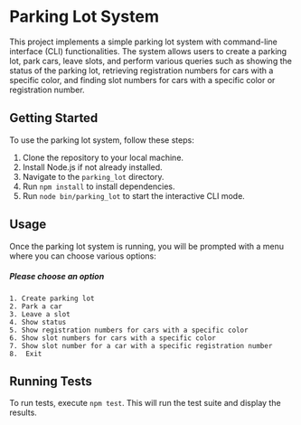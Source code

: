 # Parking Lot System

This project implements a simple parking lot system with command-line interface (CLI) functionalities. The system allows users to create a parking lot, park cars, leave slots, and perform various queries such as showing the status of the parking lot, retrieving registration numbers for cars with a specific color, and finding slot numbers for cars with a specific color or registration number.

## Getting Started

To use the parking lot system, follow these steps:

1. Clone the repository to your local machine.
2. Install Node.js if not already installed.
3. Navigate to the `parking_lot` directory.
4. Run `npm install` to install dependencies.
5. Run `node bin/parking_lot` to start the interactive CLI mode.

## Usage

Once the parking lot system is running, you will be prompted with a menu where you can choose various options:

##### Please choose an option                      

```
1. Create parking lot                                             
2. Park a car                                                     
3. Leave a slot                                                   
4. Show status                                                    
5. Show registration numbers for cars with a specific color       
6. Show slot numbers for cars with a specific color               
7. Show slot number for a car with a specific registration number
8.  Exit                                                           
```

## Running Tests

To run tests, execute `npm test`. This will run the test suite and display the results.
